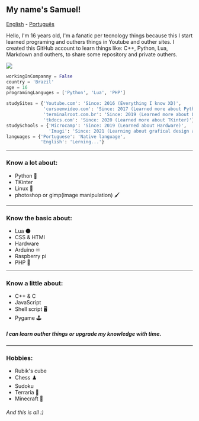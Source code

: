 ## My name's Samuel!

[English](https://github.com/Samuel-de-Oliveira/Samuel-de-Oliveira) - [Português](https://github.com/Samuel-de-Oliveira/Samuel-de-Oliveira/blob/main/LEIA-ME.md)

Hello, I'm 16 years old, I'm a fanatic per tecnology things because this I start
learned programing and outhers things in Youtube and outher sites. I created this
GitHub account to learn things like: C++, Python, Lua, Markdown and outhers, to
share some repository and private outhers.

<img src="https://github-readme-stats.vercel.app/api/top-langs/?username=samuel-de-oliveira&layout=compact&theme=darcula">

``` Python
workingInCompanny = False
country = 'Brazil'
age = 16
programingLanguges = ['Python', 'Lua', 'PHP']

studySites = {'Youtube.com': 'Since: 2016 (Everything I know XD)',
              'cursoemvideo.com': 'Since: 2017 (Learned more about Python and basic Linux)',
              'terminalroot.com.br': 'Since: 2019 (Learned more about Linux)'
              'tkdocs.com': 'Since: 2020 (Learned more about TKinter)'}
studySchools = {'Microcamp': 'Since: 2019 (Learned about Hardware)',
                'Imugi': 'Since: 2021 (Learning about grafical design and english)'}
languages = {'Portuguese': 'Native language', 
             'English': 'Lerning...'}
```

---
### Know a lot about:
- Python 🐍
- TKinter
- Linux 🐧
- photoshop or gimp(image manipulation) 🖌️

---
### Know the basic about:
- Lua 🌑
- CSS & HTMl
- Hardware
- Arduino ♾️
- Raspberry pi
- PHP 🐘

---
### Know a little about:
- C++ & C
- JavaScript
- Shell script 🖥️
- Pygame 🕹️

##### I can learn outher things or upgrade my knowledge with time.

---
### Hobbies:
- Rubik's cube
- Chess ♟️
- Sudoku
- Terraria 🌳
- Minecraft 🏹

###### *And this is all :)*
